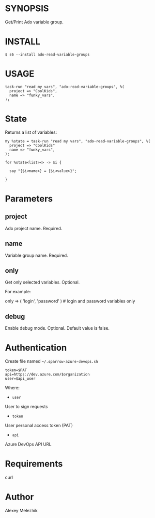 # SYNOPSIS

Get/Print Ado variable group.

# INSTALL

    $ s6 --install ado-read-variable-groups

# USAGE

    task-run "read my vars", "ado-read-variable-groups", %(
      project => "CoolKids",
      name => "funky_vars",
    );

# State

Returns a list of variables:

    my %state = task-run "read my vars", "ado-read-variable-groups", %(
      project => "CoolKids"
      name => "funky_vars",
    );

    for %state<list><> -> $i {

      say "{$i<name>} = {$i<value>}";

    }

# Parameters

## project

Ado project name. Required.

## name

  Variable group name. Required.

## only

Get only selected variables. Optional.

For example:

  only => ( 'login', 'password' ) # login and password variables only

## debug

Enable debug mode. Optional. Default value is false.

# Authentication

Create file named `~/.sparrow-azure-devops.sh`

```
token=$PAT
api=https://dev.azure.com/$organization
user=$api_user
```

Where:

* `user`

User to sign requests

* `token`

User personal access token (PAT)

* `api`

Azure DevOps API URL

# Requirements

curl

# Author

Alexey Melezhik

